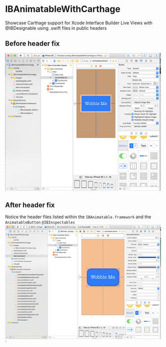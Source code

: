 # IBAnimatableWithCarthage

Showcase Carthage support for Xcode Interface Builder Live Views with @IBDesignable using .swift files in public headers

## Before header fix
![Before header fix](/IBAnimatableWithCarthage/IBAnimatableWithCarthage/Images/Before%20header%20file%20export.png?raw=true "Before header fix")

## After header fix
Notice the header files listed within the `IBAnimatable.framework` and the `AnimatableButton` `@IBInspectables`
![After header fix](/IBAnimatableWithCarthage/IBAnimatableWithCarthage/Images/After%20header%20file%20export.png?raw=true "After header fix")
`

